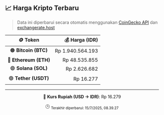 

<!-- HARGA_KRIPTO -->
## 📈 Harga Kripto Terbaru

> Data ini diperbarui secara otomatis menggunakan [CoinGecko API](https://www.coingecko.com/) dan [exchangerate.host](https://exchangerate.host/)

<div align="center">

| 🪙 Token | 💰 Harga (IDR) |
|:------:|---------------:|
| 🟠 **Bitcoin (BTC)**   | Rp 1.940.564.193 |
| 🔵 **Ethereum (ETH)**  | Rp 48.535.855 |
| 🟣 **Solana (SOL)**    | Rp 2.626.682 |
| 🟢 **Tether (USDT)**   | Rp 16.277 |

---

💱 **Kurs Rupiah (USD → IDR)**: Rp 16.279

🕒 <sub>Terakhir diperbarui: 15/7/2025, 08.39.27</sub>

</div>
<!-- /HARGA_KRIPTO -->